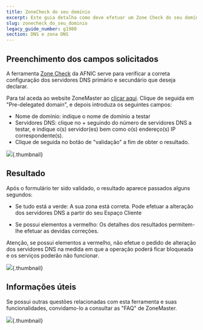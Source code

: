 ```yaml
---
title: ZoneCheck do seu domínio
excerpt: Este guia detalha como deve efetuar um Zone Check do seu domínio.
slug: zonecheck_do_seu_dominio
legacy_guide_number: g1980
section: DNS e zona DNS
---
```


## Preenchimento dos campos solicitados

A ferramenta [Zone Check](https://zonemaster.fr/) da AFNIC serve para verificar a correta configuração dos servidores DNS primário e secundário que deseja declarar.

Para tal aceda ao website ZoneMaster ao [clicar aqui](https://zonemaster.fr/).
Clique de seguida em "Pre-delegated domain", e depois introduza os seguintes campos:

- Nome de domínio: indique o nome de domínio a testar
- Servidores DNS: clique no + seguindo do número de servidores DNS a testar, e indique o(s) servidor(es) bem como o(s) endereço(s) IP correspondente(s).
- Clique de seguida no botão de "validação" a fim de obter o resultado.

![](images/img_3213.jpg){.thumbnail}

## Resultado

Após o formulário ter sido validado, o resultado aparece passados alguns segundos:

- Se tudo está a verde: A sua zona está correta. Pode efetuar a alteração dos servidores DNS a partir do seu Espaço Cliente

- Se possui elementos a vermelho: Os detalhes dos resultados permitem-lhe efetuar as devidas correções.

Atenção, se possui elementos a vermelho, não efetue o pedido de alteração dos servidores DNS na medida em que a operação poderá ficar bloqueada e os serviços poderão não funcionar.

![](images/img_3211.jpg){.thumbnail}

## Informações úteis

Se possui outras questões relacionadas com esta ferramenta e suas funcionalidades, convidamo-lo a consultar as "FAQ" de ZoneMaster.

![](images/img_3212.jpg){.thumbnail}
